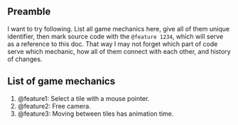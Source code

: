 ## Preamble

I want to try following.
List all game mechanics here, give all of them unique identifier,
then mark source code with the `@feature 1234`, which will serve
as a reference to this doc.
That way I may not forget which part of code serve which mechanic,
how all of them connect with each other, and history of changes.

## List of game mechanics

1. @feature1: Select a tile with a mouse pointer.
2. @feature2: Free camera.
3. @feature3: Moving between tiles has animation time.
